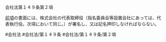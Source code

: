会社法第１４９条第２項

[前項](会社法＿＿＿＿第１４９条第１項)の書面には、株式会社の代表取締役（指名委員会等設置会社にあっては、代表執行役。次項において同じ。）が署名し、又は記名押印しなければならない。

#会社法
#会社法/第１４９条
#会社法/第１４９条/第２項
